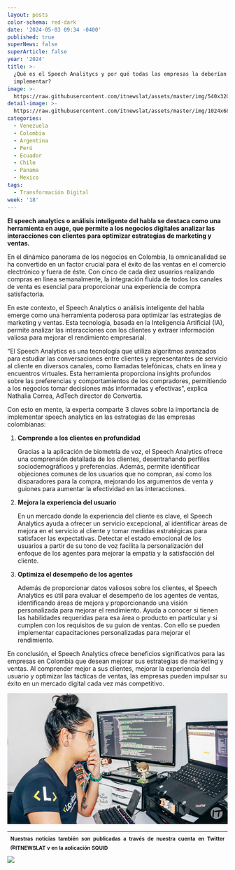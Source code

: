 ```yaml
---
layout: posts
color-schema: red-dark
date: '2024-05-03 09:34 -0400'
published: true
superNews: false
superArticle: false
year: '2024'
title: >-
  ¿Qué es el Speech Analitycs y por qué todas las empresas la deberían
  implementar?
image: >-
  https://raw.githubusercontent.com/itnewslat/assets/master/img/540x320/soporte-ti-p.jpg
detail-image: >-
  https://raw.githubusercontent.com/itnewslat/assets/master/img/1024x680/soporte-ti-g.jpg
categories:
  - Venezuela
  - Colombia
  - Argentina
  - Perú
  - Ecuador
  - Chile
  - Panama
  - Mexico
tags:
  - Transformación Digital
week: '18'
---
```

**El speech analytics o análisis inteligente del habla se destaca como una herramienta en auge, que permite a los negocios digitales analizar las interacciones con clientes para optimizar estrategias de marketing y ventas.**

En el dinámico panorama de los negocios en Colombia, la omnicanalidad se ha convertido en un factor crucial para el éxito de las ventas en el comercio electrónico y fuera de éste. Con cinco de cada diez usuarios realizando compras en línea semanalmente, la integración fluida de todos los canales de venta es esencial para proporcionar una experiencia de compra satisfactoria.

En este contexto, el Speech Analytics o análisis inteligente del habla emerge como una herramienta poderosa para optimizar las estrategias de marketing y ventas. Esta tecnología, basada en la Inteligencia Artificial (IA), permite analizar las interacciones con los clientes y extraer información valiosa para mejorar el rendimiento empresarial.

“El Speech Analytics es una tecnología que utiliza algoritmos avanzados para estudiar las conversaciones entre clientes y representantes de servicio al cliente en diversos canales, como llamadas telefónicas, chats en línea y encuentros virtuales. Esta herramienta proporciona insights profundos sobre las preferencias y comportamientos de los compradores, permitiendo a los negocios tomar decisiones más informadas y efectivas”, explica Nathalia Correa, AdTech director de Convertia.

Con esto en mente, la experta comparte 3 claves sobre la importancia de implementar speech analytics en las estrategias de las empresas colombianas:

1. **Comprende a los clientes en profundidad**

	Gracias a la aplicación de biometría de voz, el Speech Analytics ofrece una comprensión detallada de los clientes, desentrañando perfiles sociodemográficos y preferencias. Además, permite identificar objeciones comunes de los usuarios que no compran, así como los disparadores para la compra, mejorando los argumentos de venta y guiones para aumentar la efectividad en las interacciones.

2. **Mejora la experiencia del usuario**

	En un mercado donde la experiencia del cliente es clave, el Speech Analytics ayuda a ofrecer un servicio excepcional, al identificar áreas de mejora en el servicio al cliente y tomar medidas estratégicas para satisfacer las expectativas. Detectar el estado emocional de los usuarios a partir de su tono de voz facilita la personalización del enfoque de los agentes para mejorar la empatía y la satisfacción del cliente.

3. **Optimiza el desempeño de los agentes**

	Además de proporcionar datos valiosos sobre los clientes, el Speech Analytics es útil para evaluar el desempeño de los agentes de ventas, identificando áreas de mejora y proporcionando una visión personalizada para mejorar el rendimiento. Ayuda a conocer si tienen las habilidades requeridas para esa área o producto en particular y si cumplen con los requisitos de su guion de ventas. Con ello se pueden implementar capacitaciones personalizadas para mejorar el rendimiento.

En conclusión, el Speech Analytics ofrece beneficios significativos para las empresas en Colombia que desean mejorar sus estrategias de marketing y ventas. Al comprender mejor a sus clientes, mejorar la experiencia del usuario y optimizar las tácticas de ventas, las empresas pueden impulsar su éxito en un mercado digital cada vez más competitivo.

![](https://raw.githubusercontent.com/itnewslat/assets/master/img/540x320/soporte-ti-p.jpg)

<table style="height: 42px;" width="569">
<tbody>
<tr>
<td style="text-align: justify;"><sub><strong>Nuestras noticias también son publicadas a través de nuestra cuenta en Twitter <a href="https://twitter.com/itnewslat?lang=es">@ITNEWSLAT</a> y en la aplicación <a href="https://squidapp.co/en/">SQUID</a></strong></sub></td>
</tr>
</tbody>
</table>

<img src="https://tracker.metricool.com/c3po.jpg?hash=56f88a41e39ab42c063cc51676587a04"/>